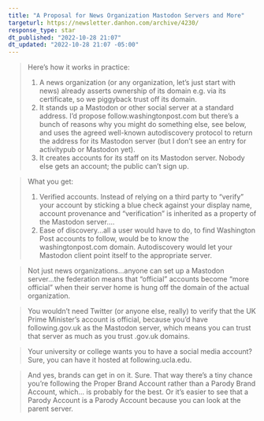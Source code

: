 ```yaml
---
title: "A Proposal for News Organization Mastodon Servers and More"
targeturl: https://newsletter.danhon.com/archive/4230/ 
response_type: star
dt_published: "2022-10-28 21:07"
dt_updated: "2022-10-28 21:07 -05:00"
---
```


> Here’s how it works in practice:
> 
> 1. A news organization (or any organization, let’s just start with news) already asserts ownership of its domain e.g. via its certificate, so we piggyback trust off its domain.
> 2. It stands up a Mastodon or other social server at a standard address. I’d propose follow.washingtonpost.com but there’s a bunch of reasons why you might do something else, see below, and uses the agreed well-known autodiscovery protocol to return the address for its Mastodon server (but I don’t see an entry for activitypub or Mastodon yet).
> 3. It creates accounts for its staff on its Mastodon server. Nobody else gets an account; the public can’t sign up.

> What you get: 
> 
> 1. Verified accounts. Instead of relying on a third party to “verify” your account by sticking a blue check against your display name, account provenance and “verification” is inherited as a property of the Mastodon server....
> 2. Ease of discovery...all a user would have to do, to find Washington Post accounts to follow, would be to know the washingtonpost.com domain. Autodiscovery would let your Mastodon client point itself to the appropriate server. 

> Not just news organizations...anyone can set up a Mastodon server...the federation means that “official” accounts become “more official” when their server home is hung off the domain of the actual organization. 

> You wouldn’t need Twitter (or anyone else, really) to verify that the UK Prime Minister’s account is official, because you’d have following.gov.uk as the Mastodon server, which means you can trust that server as much as you trust .gov.uk domains.

>  Your university or college wants you to have a social media account? Sure, you can have it hosted at following.ucla.edu.

> And yes, brands can get in on it. Sure. That way there’s a tiny chance you’re following the Proper Brand Account rather than a Parody Brand Account, which… is probably for the best. Or it’s easier to see that a Parody Account is a Parody Account because you can look at the parent server.